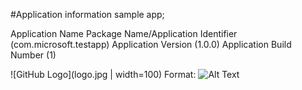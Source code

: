 #Application information sample app;


Application Name
Package Name/Application Identifier (com.microsoft.testapp)
Application Version (1.0.0)
Application Build Number (1)

![GitHub Logo](logo.jpg  | width=100)
Format: ![Alt Text](url)

